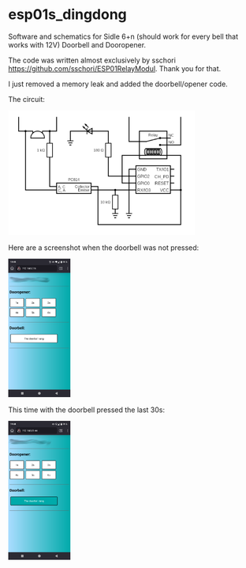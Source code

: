 # esp01s_dingdong
Software and schematics for Sidle 6+n (should work for every bell that works with 12V) Doorbell and Dooropener.

The code was written almost exclusively by sschori <https://github.com/sschori/ESP01RelayModul>. Thank you for that.

I just removed a memory leak and added the doorbell/opener code.



The circuit:

<img src="https://raw.githubusercontent.com/h4km4k/esp01s_dingdong/refs/heads/main/images/circuit.png" alt="Not_presssed" style="width:75%; height:auto;">


Here are a screenshot when the doorbell was not pressed:

<img src="https://raw.githubusercontent.com/h4km4k/esp01s_dingdong/refs/heads/main/images/Screenshot_1.png" alt="Not_presssed" style="width:25%; height:auto;">

This time with the doorbell pressed the last 30s:

<img src="https://raw.githubusercontent.com/h4km4k/esp01s_dingdong/refs/heads/main/images/Screenshot_2.png" alt="Pressed" style="width:25%; height:auto;">


